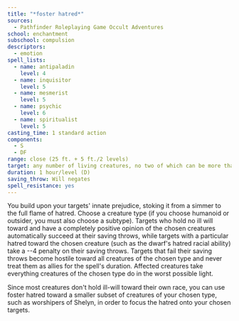 ```yaml
---
title: "*foster hatred*"
sources:
  - Pathfinder Roleplaying Game Occult Adventures
school: enchantment
subschool: compulsion
descriptors:
  - emotion
spell_lists:
  - name: antipaladin
    level: 4
  - name: inquisitor
    level: 5
  - name: mesmerist
    level: 5
  - name: psychic
    level: 6
  - name: spiritualist
    level: 5
casting_time: 1 standard action
components:
  - S
  - DF
range: close (25 ft. + 5 ft./2 levels)
target: any number of living creatures, no two of which can be more than 30 ft. apart
duration: 1 hour/level (D)
saving_throw: Will negates
spell_resistance: yes
---
```


You build upon your targets' innate prejudice, stoking it from a simmer to the full flame of hatred. Choose a creature type (if you choose humanoid or outsider, you must also choose a subtype). Targets who hold no ill will toward and have a completely positive opinion of the chosen creatures automatically succeed at their saving throws, while targets with a particular hatred toward the chosen creature (such as the dwarf's hatred racial ability) take a --4 penalty on their saving throws. Targets that fail their saving throws become hostile toward all creatures of the chosen type and never treat them as allies for the spell's duration. Affected creatures take everything creatures of the chosen type do in the worst possible light.

Since most creatures don't hold ill-will toward their own race, you can use foster hatred toward a smaller subset of creatures of your chosen type, such as worshipers of Shelyn, in order to focus the hatred onto your chosen targets.
